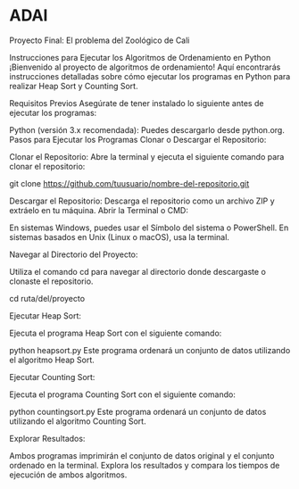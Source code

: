 # ADAI
Proyecto Final: El problema del Zoológico de Cali

Instrucciones para Ejecutar los Algoritmos de Ordenamiento en Python
¡Bienvenido al proyecto de algoritmos de ordenamiento! Aquí encontrarás instrucciones detalladas sobre cómo ejecutar los programas en Python para realizar Heap Sort y Counting Sort.

Requisitos Previos
Asegúrate de tener instalado lo siguiente antes de ejecutar los programas:

Python (versión 3.x recomendada): Puedes descargarlo desde python.org.
Pasos para Ejecutar los Programas
Clonar o Descargar el Repositorio:

Clonar el Repositorio: Abre la terminal y ejecuta el siguiente comando para clonar el repositorio:

git clone https://github.com/tuusuario/nombre-del-repositorio.git

Descargar el Repositorio: Descarga el repositorio como un archivo ZIP y extráelo en tu máquina.
Abrir la Terminal o CMD:

En sistemas Windows, puedes usar el Símbolo del sistema o PowerShell.
En sistemas basados en Unix (Linux o macOS), usa la terminal.

Navegar al Directorio del Proyecto:

Utiliza el comando cd para navegar al directorio donde descargaste o clonaste el repositorio.

cd ruta/del/proyecto

Ejecutar Heap Sort:

Ejecuta el programa Heap Sort con el siguiente comando:

python heapsort.py
Este programa ordenará un conjunto de datos utilizando el algoritmo Heap Sort.

Ejecutar Counting Sort:

Ejecuta el programa Counting Sort con el siguiente comando:

python countingsort.py
Este programa ordenará un conjunto de datos utilizando el algoritmo Counting Sort.

Explorar Resultados:

Ambos programas imprimirán el conjunto de datos original y el conjunto ordenado en la terminal. Explora los resultados y compara los tiempos de ejecución de ambos algoritmos.
